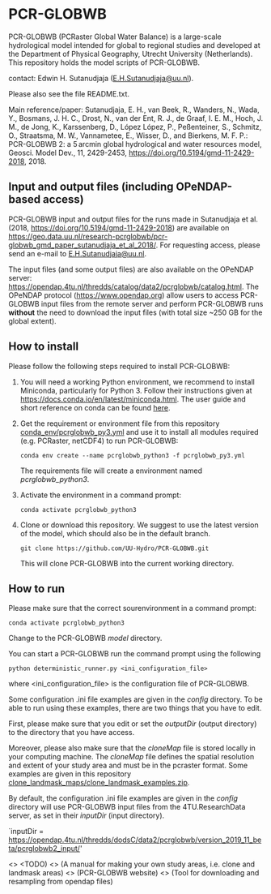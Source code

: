 # PCR-GLOBWB

PCR-GLOBWB (PCRaster Global Water Balance) is a large-scale hydrological model intended for global to regional studies and developed at the Department of Physical Geography, Utrecht University (Netherlands). This repository holds the model scripts of PCR-GLOBWB. 

contact: Edwin H. Sutanudjaja (E.H.Sutanudjaja@uu.nl).

Please also see the file README.txt.

Main reference/paper: Sutanudjaja, E. H., van Beek, R., Wanders, N., Wada, Y., Bosmans, J. H. C., Drost, N., van der Ent, R. J., de Graaf, I. E. M., Hoch, J. M., de Jong, K., Karssenberg, D., López López, P., Peßenteiner, S., Schmitz, O., Straatsma, M. W., Vannametee, E., Wisser, D., and Bierkens, M. F. P.: PCR-GLOBWB 2: a 5 arcmin global hydrological and water resources model, Geosci. Model Dev., 11, 2429-2453, https://doi.org/10.5194/gmd-11-2429-2018, 2018.

## Input and output files (including OPeNDAP-based access)

PCR-GLOBWB input and output files for the runs made in Sutanudjaja et al. (2018, https://doi.org/10.5194/gmd-11-2429-2018) are available on https://geo.data.uu.nl/research-pcrglobwb/pcr-globwb_gmd_paper_sutanudjaja_et_al_2018/. For requesting access, please send an e-mail to E.H.Sutanudjaja@uu.nl.

The input files (and some output files) are also available on the OPeNDAP server: https://opendap.4tu.nl/thredds/catalog/data2/pcrglobwb/catalog.html. The OPeNDAP protocol (https://www.opendap.org) allow users to access PCR-GLOBWB input files from the remote server and perform PCR-GLOBWB runs **without** the need to download the input files (with total size ~250 GB for the global extent).

## How to install

Please follow the following steps required to install PCR-GLOBWB:

 1. You will need a working Python environment, we recommend to install Miniconda, particularly for Python 3. Follow their instructions given at https://docs.conda.io/en/latest/miniconda.html. The user guide and short reference on conda can be found [here](https://docs.conda.io/projects/conda/en/latest/user-guide/cheatsheet.html).

 2. Get the requirement or environment file from this repository [conda_env/pcrglobwb_py3.yml](conda_env/pcrglobwb_py3.yml) and use it to install all modules required (e.g. PCRaster, netCDF4) to run PCR-GLOBWB:

    `conda env create --name pcrglobwb_python3 -f pcrglobwb_py3.yml`

    The requirements file will create a environment named *pcrglobwb_python3*.

 3. Activate the environment in a command prompt:

    `conda activate pcrglobwb_python3`

 4. Clone or download this repository. We suggest to use the latest version of the model, which should also be in the default branch. 

    `git clone https://github.com/UU-Hydro/PCR-GLOBWB.git`

    This will clone PCR-GLOBWB into the current working directory.


## How to run

Please make sure that the correct sourenvironment in a command prompt:

`conda activate pcrglobwb_python3`

Change to the PCR-GLOBWB *model* directory.

You can start a PCR-GLOBWB run the command prompt using the following 

`python deterministic_runner.py <ini_configuration_file>`

where <ini_configuration_file> is the configuration file of PCR-GLOBWB. 

Some configuration .ini file examples are given in the *config* directory. To be able to run using these examples, there are two things that you have to edit. 

First, please make sure that you edit or set the *outputDir* (output directory) to the directory that you have access. 

Moreover, please also make sure that the *cloneMap* file is stored locally in your computing machine. The *cloneMap* file defines the spatial resolution and extent of your study area and must be in the pcraster format. Some examples are given in this repository [clone_landmask_maps/clone_landmask_examples.zip](clone_landmask_maps/clone_landmask_examples.zip).

By default, the configuration .ini file examples are given in the *config* directory will use PCR-GLOBWB input files from the 4TU.ResearchData server, as set in their *inputDir* (input directory).

`inputDir = https://opendap.4tu.nl/thredds/dodsC/data2/pcrglobwb/version_2019_11_beta/pcrglobwb2_input/'

<> <TODO)
<> (A manual for making your own study areas, i.e. clone and landmask areas)
<> (PCR-GLOBWB website)
<> (Tool for downloading and resampling from opendap files)

